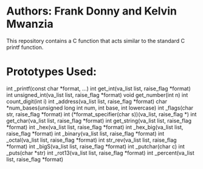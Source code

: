 # Authors: Frank Donny and Kelvin Mwanzia
This repository contains a C function that acts
similar to the standard C printf function.


# Prototypes Used:
 int _printf(const char *format, ...)
 int get_int(va_list list, raise_flag *format)
 int unsigned_int(va_list list, raise_flag *format)
 void get_number(int n)
 int count_digit(int i)
 int _address(va_list list, raise_flag *format)
 char *num_bases(unsigned long int num, int base, int lowercase)
 int _flags(char str, raise_flag *format)
 int (*format_specifier(char s))(va_list, raise_flag *)
 int get_char(va_list list, raise_flag *format)
 int get_string(va_list list, raise_flag *format)
 int _hex(va_list list, raise_flag *format)
 int _hex_big(va_list list, raise_flag *format)
 int _binary(va_list list, raise_flag *format)
 int _octal(va_list list, raise_flag *format)
 int str_rev(va_list list, raise_flag *format)
 int _bigS(va_list list, raise_flag *format)
 int _putchar(char c)
 int _puts(char *str)
 int _rot13(va_list list, raise_flag *format)
 int _percent(va_list list, raise_flag *format)
